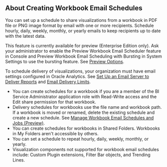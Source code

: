## About Creating Workbook Email Schedules 
You can set up a schedule to share visualizations from a workbook in PDF file or PNG image format by email with one or more recipients. Schedule hourly, daily, weekly, monthly, or yearly emails to keep recipients up to date with the latest data.

This feature is currently available for preview (Enterprise Edition only). Ask your administrator to enable the Preview Workbook Email Scheduler feature in Console and Preview Workbook Email Scheduling with Bursting in System Settings to use the bursting feature. See [Preview Options](https://docs.oracle.com/pls/topic/lookup?ctx=en/cloud/paas/analytics-cloud/acubi&id=ACABI-GUID-CA9CF906-506C-429B-BDAB-494D4918514C). 

To schedule delivery of visualizations, your organization must have email settings configured in Oracle Analytics. See [Set Up an Email Server to Deliver Reports](https://docs.oracle.com/pls/topic/lookup?ctx=en/cloud/paas/analytics-cloud/acubi&id=ACABI-GUID-72A0F365-127F-45DB-902C-45E17376B1EC) and [Email Delivery Limits](https://docs.oracle.com/en-us/iaas/Content/General/Concepts/servicelimits.htm#Email_Delivery_Limits). 

- You can create schedules for a workbook if you are a member of the BI Service Administrator application role with Read-Write access and the Edit share permission for that workbook.
- Delivery schedules for workbooks use the file name and workbook path. If a workbook is moved or renamed, delete the existing schedule and create a new schedule. See [Manage Workbook Email Schedules and Jobs (Preview)](https://docs.oracle.com/en/cloud/paas/analytics-cloud/acubi/share-visualizations-using-workbook-email-schedules-preview.html#GUID-402C2583-480A-4E46-85CA-B3CD9674B431). 
- You can create schedules for workbooks in Shared Folders. Workbooks in My Folders aren't accessible by others.
- You can set a schedule to repeat hourly, daily, weekly, monthly, or yearly.
- Visualization components not supported for workbook email schedules include: Custom Plugin extensions, Filter Bar objects, and Trending Lines.
